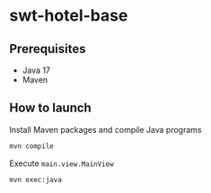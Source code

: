 # swt-hotel-base
## Prerequisites
- Java 17
- Maven

## How to launch
Install Maven packages and compile Java programs

```bash
mvn compile
```

Execute `main.view.MainView`
```bash
mvn exec:java
```
